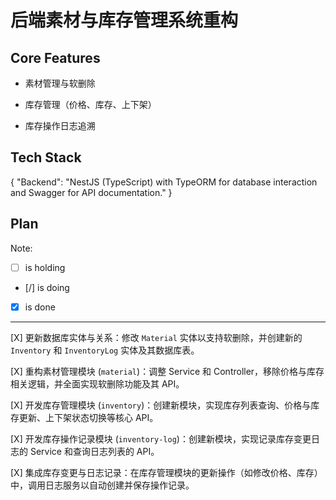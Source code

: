 # 后端素材与库存管理系统重构

## Core Features

- 素材管理与软删除

- 库存管理（价格、库存、上下架）

- 库存操作日志追溯

## Tech Stack

{
  "Backend": "NestJS (TypeScript) with TypeORM for database interaction and Swagger for API documentation."
}

## Plan

Note: 

- [ ] is holding
- [/] is doing
- [X] is done

---

[X] 更新数据库实体与关系：修改 `Material` 实体以支持软删除，并创建新的 `Inventory` 和 `InventoryLog` 实体及其数据库表。

[X] 重构素材管理模块 (`material`)：调整 Service 和 Controller，移除价格与库存相关逻辑，并全面实现软删除功能及其 API。

[X] 开发库存管理模块 (`inventory`)：创建新模块，实现库存列表查询、价格与库存更新、上下架状态切换等核心 API。

[X] 开发库存操作记录模块 (`inventory-log`)：创建新模块，实现记录库存变更日志的 Service 和查询日志列表的 API。

[X] 集成库存变更与日志记录：在库存管理模块的更新操作（如修改价格、库存）中，调用日志服务以自动创建并保存操作记录。
